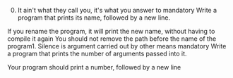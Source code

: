 0. It ain't what they call you, it's what you answer to
mandatory
Write a program that prints its name, followed by a new line.

If you rename the program, it will print the new name, without having to compile it again
You should not remove the path before the name of the program1. Silence is argument carried out by other means
mandatory
Write a program that prints the number of arguments passed into it.

Your program should print a number, followed by a new line
